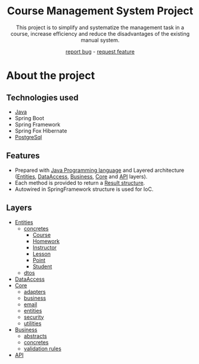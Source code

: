 <div align="center">
  <h1>Course Management System Project</h1>
  <p>This project is to simplify and systematize the management task in a course, increase efficiency and reduce the disadvantages of the existing manual system.</p>
  <a href="https://github.com/zeynepsl/CourseManagementSystem/issues">report bug</a> - 
  <a href="https://github.com/zeynepsl/CourseManagementSystem/issues">request feature</a>
</div>

# About the project

## Technologies used
- [Java](https://java.com/en/)
- Spring Boot
- Spring Framework
- Spring Fox Hibernate
- [PostgreSql](https://www.postgresql.org/)

## Features 
- Prepared with [Java Programming language](https://java.com/en/) and Layered architecture ([Entities](https://github.com/zeynepsl/CourseManagementSystem/tree/master/courseManagementSystem/src/main/java/project/courseManagementSystem/entities),
[DataAccess](https://github.com/zeynepsl/CourseManagementSystem/tree/master/courseManagementSystem/src/main/java/project/courseManagementSystem/dataAccess/abstracts), 
[Business](https://github.com/zeynepsl/CourseManagementSystem/tree/master/courseManagementSystem/src/main/java/project/courseManagementSystem/business), 
[Core](https://github.com/zeynepsl/CourseManagementSystem/tree/master/courseManagementSystem/src/main/java/project/courseManagementSystem/core) and 
[API](https://github.com/zeynepsl/CourseManagementSystem/tree/master/courseManagementSystem/src/main/java/project/courseManagementSystem/api/controllers) layers).
- Each method is provided to return a [Result structure](https://github.com/zeynepsl/CourseManagementSystem/tree/master/courseManagementSystem/src/main/java/project/courseManagementSystem/core/utilities/results).
- Autowired in SpringFramework structure is used for IoC.


## Layers
- [Entities](https://github.com/zeynepsl/CourseManagementSystem/tree/master/courseManagementSystem/src/main/java/project/courseManagementSystem/entities)
    - [concretes](https://github.com/zeynepsl/CourseManagementSystem/tree/master/courseManagementSystem/src/main/java/project/courseManagementSystem/entities/concretes)
        - [Course](https://github.com/zeynepsl/CourseManagementSystem/blob/master/courseManagementSystem/src/main/java/project/courseManagementSystem/entities/concretes/Course.java)
        - [Homework](https://github.com/zeynepsl/CourseManagementSystem/blob/master/courseManagementSystem/src/main/java/project/courseManagementSystem/entities/concretes/Homework.java)
        - [Instructor](https://github.com/zeynepsl/CourseManagementSystem/blob/master/courseManagementSystem/src/main/java/project/courseManagementSystem/entities/concretes/Instructor.java)
        - [Lesson](https://github.com/zeynepsl/CourseManagementSystem/blob/master/courseManagementSystem/src/main/java/project/courseManagementSystem/entities/concretes/Lesson.java)
        - [Point](https://github.com/zeynepsl/CourseManagementSystem/blob/master/courseManagementSystem/src/main/java/project/courseManagementSystem/entities/concretes/Point.java)
        - [Student](https://github.com/zeynepsl/CourseManagementSystem/blob/master/courseManagementSystem/src/main/java/project/courseManagementSystem/entities/concretes/Student.java)
    - [dtos](https://github.com/zeynepsl/CourseManagementSystem/tree/master/courseManagementSystem/src/main/java/project/courseManagementSystem/entities/dtos)
- [DataAccess](https://github.com/zeynepsl/CourseManagementSystem/tree/master/courseManagementSystem/src/main/java/project/courseManagementSystem/dataAccess/abstracts)
- [Core](https://github.com/zeynepsl/CourseManagementSystem/tree/master/courseManagementSystem/src/main/java/project/courseManagementSystem/core)
    - [adapters](https://github.com/zeynepsl/CourseManagementSystem/tree/master/courseManagementSystem/src/main/java/project/courseManagementSystem/core/adapters/mernis)
    - [business](https://github.com/zeynepsl/CourseManagementSystem/tree/master/courseManagementSystem/src/main/java/project/courseManagementSystem/core/business)
    - [email](https://github.com/zeynepsl/CourseManagementSystem/tree/master/courseManagementSystem/src/main/java/project/courseManagementSystem/core/email)
    - [entities](https://github.com/zeynepsl/CourseManagementSystem/tree/master/courseManagementSystem/src/main/java/project/courseManagementSystem/core/entities)
    - [security](https://github.com/zeynepsl/CourseManagementSystem/tree/master/courseManagementSystem/src/main/java/project/courseManagementSystem/core/security)
    - [utilities](https://github.com/zeynepsl/CourseManagementSystem/tree/master/courseManagementSystem/src/main/java/project/courseManagementSystem/core/utilities)
- [Business](https://github.com/zeynepsl/CourseManagementSystem/tree/master/courseManagementSystem/src/main/java/project/courseManagementSystem/business)
    - [abstracts](https://github.com/zeynepsl/CourseManagementSystem/tree/master/courseManagementSystem/src/main/java/project/courseManagementSystem/business/abstracts)
    - [concretes](https://github.com/zeynepsl/CourseManagementSystem/tree/master/courseManagementSystem/src/main/java/project/courseManagementSystem/business/concretes)
    - [validation rules](https://github.com/zeynepsl/CourseManagementSystem/tree/master/courseManagementSystem/src/main/java/project/courseManagementSystem/business/validationRules)
- [API](https://github.com/zeynepsl/CourseManagementSystem/tree/master/courseManagementSystem/src/main/java/project/courseManagementSystem/api/controllers)
